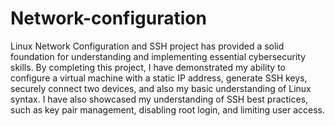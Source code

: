 # Network-configuration
Linux Network Configuration and SSH project has provided a solid foundation for understanding and implementing essential cybersecurity skills. By completing this project, I have demonstrated my ability to configure a virtual machine with a static IP address, generate SSH keys, securely connect two devices, and also my basic understanding of Linux syntax. I have also showcased my understanding of SSH best practices, such as key pair management, disabling root login, and limiting user access.
